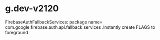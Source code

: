 # g.dev-v2120
FirebaseAuthFallbackServices: package name= com.google.firebase.auth.api.fallback.services .Instantly create FLAGS to foreground 
